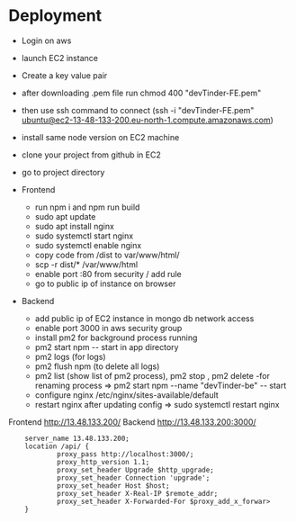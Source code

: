 # Deployment

- Login on aws
- launch EC2 instance
- Create a key value pair
- after downloading .pem file run chmod 400 "devTinder-FE.pem"
- then use ssh command to connect (ssh -i "devTinder-FE.pem" ubuntu@ec2-13-48-133-200.eu-north-1.compute.amazonaws.com)
- install same node version on EC2 machine
- clone your project from github in EC2
- go to project directory

- Frontend
  - run npm i and npm run build
  - sudo apt update
  - sudo apt install nginx
  - sudo systemctl start nginx
  - sudo systemctl enable nginx
  - copy code from /dist to var/www/html/
  - scp -r dist/\* /var/www/html
  - enable port :80 from security / add rule
  - go to public ip of instance on browser
- Backend
  - add public ip of EC2 instance in mongo db network access
  - enable port 3000 in aws security group
  - install pm2 for background process running
  - pm2 start npm -- start in app directory
  - pm2 logs (for logs)
  - pm2 flush npm (to delete all logs)
  - pm2 list (show list of pm2 process), pm2 stop <process name>, pm2 delete <process name>
    -for renaming process => pm2 start npm --name "devTinder-be" -- start
  - configure nginx /etc/nginx/sites-available/default
  - restart nginx after updating config => sudo systemctl restart nginx

Frontend http://13.48.133.200/
Backend http://13.48.133.200:3000/

        server_name 13.48.133.200;
        location /api/ {
                proxy_pass http://localhost:3000/;
                proxy_http_version 1.1;
                proxy_set_header Upgrade $http_upgrade;
                proxy_set_header Connection 'upgrade';
                proxy_set_header Host $host;
                proxy_set_header X-Real-IP $remote_addr;
                proxy_set_header X-Forwarded-For $proxy_add_x_forwar>
        }
